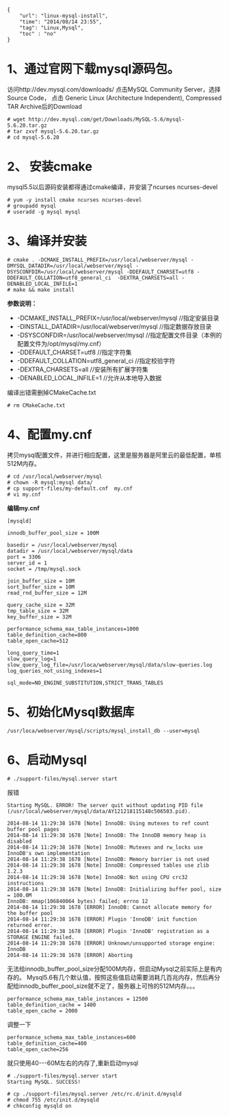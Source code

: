 ```
{
    "url": "linux-mysql-install",
    "time": "2014/08/14 23:55",
    "tag": "Linux,Mysql",
    "toc" : "no"
}
```

# 1、通过官网下载mysql源码包。

访问http://dev.mysql.com/downloads/ 点击MySQL Community Server，选择Source Code， 点击 Generic Linux (Architecture Independent), Compressed TAR Archive后的Download
```
# wget http://dev.mysql.com/get/Downloads/MySQL-5.6/mysql-5.6.20.tar.gz
# tar zxvf mysql-5.6.20.tar.gz 
# cd mysql-5.6.20
```
# 2、 安装cmake
mysql5.5以后源码安装都得通过cmake编译，并安装了ncurses ncurses-devel
```
# yum -y install cmake ncurses ncurses-devel
# groupadd mysql
# useradd -g mysql mysql
```
# 3、编译并安装
```
# cmake . -DCMAKE_INSTALL_PREFIX=/usr/local/webserver/mysql -DMYSQL_DATADIR=/usr/local/webserver/mysql -DSYSCONFDIR=/usr/local/webserver/mysql -DDEFAULT_CHARSET=utf8 -DDEFAULT_COLLATION=utf8_general_ci  -DEXTRA_CHARSETS=all -DENABLED_LOCAL_INFILE=1
# make && make install
```
**参数说明：**

- -DCMAKE_INSTALL_PREFIX=/usr/local/webserver/mysql //指定安装目录
- -DINSTALL_DATADIR=/usr/local/webserver/mysql //指定数据存放目录
- -DSYSCONFDIR=/usr/local/webserver/mysql //指定配置文件目录（本例的配置文件为/opt/mysql/my.cnf）
- -DDEFAULT_CHARSET=utf8 //指定字符集
- -DDEFAULT_COLLATION=utf8_general_ci //指定校验字符
- -DEXTRA_CHARSETS=all //安装所有扩展字符集
- -DENABLED_LOCAL_INFILE=1 //允许从本地导入数据

编译出错需删掉CMakeCache.txt
```
# rm CMakeCache.txt
```
# 4、配置my.cnf
拷贝mysql配置文件，并进行相应配置，这里是服务器是阿里云的最低配置，单核 512M内存。
```
# cd /usr/local/webserver/mysql
# chown -R mysql:mysql data/
# cp support-files/my-default.cnf  my.cnf
# vi my.cnf 
```
**编辑my.cnf**
```
[mysqld]
 
innodb_buffer_pool_size = 100M
 
basedir = /usr/local/webserver/mysql
datadir = /usr/local/webserver/mysql/data
port = 3306
server_id = 1
socket = /tmp/mysql.sock
 
join_buffer_size = 10M
sort_buffer_size = 10M
read_rnd_buffer_size = 12M 
 
query_cache_size = 32M
tmp_table_size = 32M
key_buffer_size = 32M
 
performance_schema_max_table_instances=1000
table_definition_cache=800
table_open_cache=512
 
long_query_time=1
slow_query_log=1
slow_query_log_file=/usr/loca/webserver/mysql/data/slow-queries.log
log_queries_not_using_indexes=1
 
sql_mode=NO_ENGINE_SUBSTITUTION,STRICT_TRANS_TABLES 
```
# 5、初始化Mysql数据库
```
/usr/loca/webserver/mysql/scripts/mysql_install_db --user=mysql
```
# 6、启动Mysql
```
# ./support-files/mysql.server start
```
报错
```
Starting MySQL. ERROR! The server quit without updating PID file (/usr/local/webserver/mysql/data/AY121218115148c506503.pid).
 
2014-08-14 11:29:38 1678 [Note] InnoDB: Using mutexes to ref count buffer pool pages
2014-08-14 11:29:38 1678 [Note] InnoDB: The InnoDB memory heap is disabled
2014-08-14 11:29:38 1678 [Note] InnoDB: Mutexes and rw_locks use InnoDB's own implementation
2014-08-14 11:29:38 1678 [Note] InnoDB: Memory barrier is not used
2014-08-14 11:29:38 1678 [Note] InnoDB: Compressed tables use zlib 1.2.3
2014-08-14 11:29:38 1678 [Note] InnoDB: Not using CPU crc32 instructions
2014-08-14 11:29:38 1678 [Note] InnoDB: Initializing buffer pool, size = 100.0M
InnoDB: mmap(106840064 bytes) failed; errno 12
2014-08-14 11:29:38 1678 [ERROR] InnoDB: Cannot allocate memory for the buffer pool
2014-08-14 11:29:38 1678 [ERROR] Plugin 'InnoDB' init function returned error.
2014-08-14 11:29:38 1678 [ERROR] Plugin 'InnoDB' registration as a STORAGE ENGINE failed.
2014-08-14 11:29:38 1678 [ERROR] Unknown/unsupported storage engine: InnoDB
2014-08-14 11:29:38 1678 [ERROR] Aborting
```
无法给innodb_buffer_pool_size分配100M内存，但启动Mysql之前实际上是有内存的。
Mysql5.6有几个默认值，按照这些值启动需要消耗几百兆内存，然后再分配给innodb_buffer_pool_size就不足了，服务器上可怜的512M内存。。。
```
performance_schema_max_table_instances = 12500
table_definition_cache = 1400
table_open_cache = 2000
```
调整一下
```
performance_schema_max_table_instances=600
table_definition_cache=400
table_open_cache=256
```
就只使用40---60M左右的内存了,重新启动mysql
```
# ./support-files/mysql.server start
Starting MySQL. SUCCESS! 
 
# cp ./support-files/mysql.server /etc/rc.d/init.d/mysqld
# chmod 755 /etc/init.d/mysqld 
# chkconfig mysqld on
```